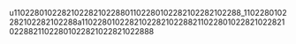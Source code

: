 u110228010228210228210228801102280102282102282102288_1102280102282102282102288a110228010228210228210228821102280102282102282102288211022801022821022821022888
